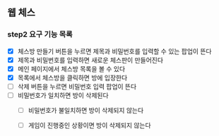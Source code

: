 ## 웹 체스  

### step2 요구 기능 목록 

- [x] 체스방 만들기 버튼을 누르면 제목과 비밀번호를 입력할 수 있는 팝업이 뜬다  
- [x] 제목과 비밀번호를 입력하면 새로운 체스판이 만들어진다  
- [x] 메인 페이지에서 체스방 목록을 볼 수 있다  
- [x] 목록에서 체스방을 클릭하면 방에 입장한다  
- [ ] 삭제 버튼을 누르면 비밀번호 입력 팝업이 뜬다  
- [ ] 비밀번호가 일치하면 방이 삭제된다  
  - [ ] 비밀번호가 불일치하면 방이 삭제되지 않는다  
  - [ ] 게임이 진행중인 상황이면 방이 삭제되지 않는다  

